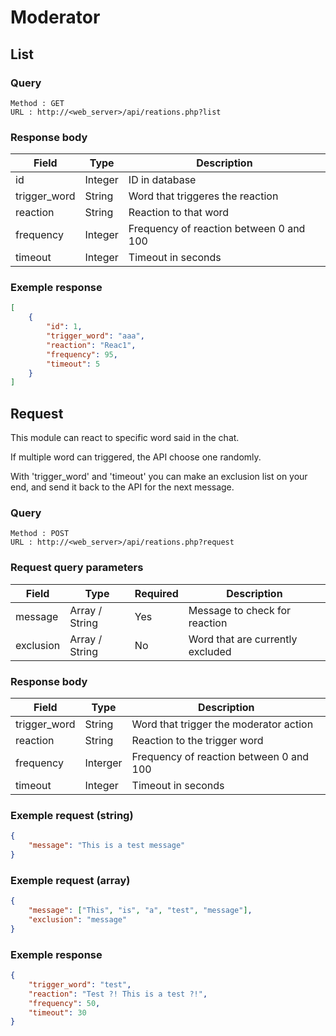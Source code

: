 # Moderator

## List

### Query 
```
Method : GET
URL : http://<web_server>/api/reations.php?list
```

### Response body
Field | Type | Description
---|---|---
id | Integer | ID in database
trigger_word | String | Word that triggeres the reaction
reaction | String | Reaction to that word
frequency | Integer | Frequency of reaction between 0 and 100
timeout | Integer | Timeout in seconds 

### Exemple response
```json
[
    {
        "id": 1,
        "trigger_word": "aaa",
        "reaction": "Reac1",
        "frequency": 95,
        "timeout": 5
    }
]
```

## Request

This module can react to specific word said in the chat.

If multiple word can triggered, the API choose one randomly.

With 'trigger_word' and 'timeout' you can make an exclusion list on your end, and send it back to the API for the next message.

### Query 
```
Method : POST
URL : http://<web_server>/api/reations.php?request
```
### Request query parameters
Field | Type | Required | Description
---|---|---|---
message | Array / String | Yes | Message to check for reaction
exclusion | Array / String | No | Word that are currently excluded

### Response body
Field | Type | Description
---|---|---
trigger_word | String | Word that trigger the moderator action
reaction | String | Reaction to the trigger word
frequency | Interger | Frequency of reaction between 0 and 100
timeout | Integer | Timeout in seconds

### Exemple request (string)
```json
{
    "message": "This is a test message"
}
```

### Exemple request (array)
```json
{
    "message": ["This", "is", "a", "test", "message"],
    "exclusion": "message"
}
```

### Exemple response
```json
{
    "trigger_word": "test",
    "reaction": "Test ?! This is a test ?!",
    "frequency": 50,
    "timeout": 30
}
```
